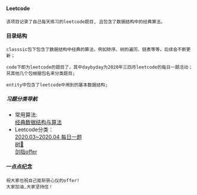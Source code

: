 #### Leetcode
    该项目记录了自己每天练习的leetcode题目, 且包含了数据结构中的经典算法。  

#### 目录结构
    classsic包下包含了数据结构中经典的算法，例如排序、树的遍历、链表等等，后续会不断更新；

    code下即为leetcode的题目了，其中daybyday为2020年三四月leetcode的每日一题活动；
    另其他几个包根据包名来分类题目;
    
    entity中包含了leetcode中用到的基本数据结构;

##### 习题分类导航  

   -    常用算法:  
        [经典数据结构与算法](https://github.com/wtlife/leetcode/tree/master/src/classic)
   -    Leetcode分类：   
        [2020.03~2020.04 每日一题](https://github.com/wtlife/leetcode/tree/master/src/code/daybyday)  
        [树🌲](https://github.com/wtlife/leetcode/tree/master/src/code/tree)  
        [剑指offer](https://github.com/wtlife/leetcode/tree/master/src/code/offer)    
    
 #### 一点点纪念
    祝大家也祝自己能斩获心仪的offer!
    大家加油,大家坚持住！
    
